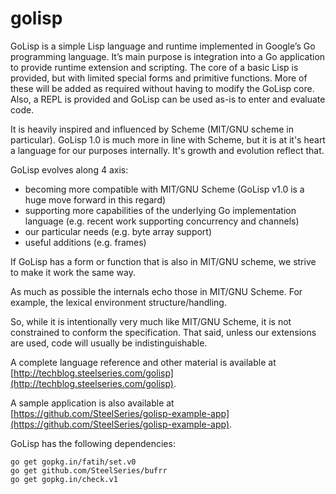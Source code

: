 golisp
======

GoLisp is a simple Lisp language and runtime implemented in Google’s
Go programming language. It’s main purpose is integration into a Go
application to provide runtime extension and scripting. The core of a
basic Lisp is provided, but with limited special forms and primitive
functions. More of these will be added as required without having to
modify the GoLisp core. Also, a REPL is provided and GoLisp can be
used as-is to enter and evaluate code.

It is heavily inspired and influenced by Scheme (MIT/GNU scheme in
particular). GoLisp 1.0 is much more in line with Scheme, but it is at
it's heart a language for our purposes internally. It's growth and
evolution reflect that.

GoLisp evolves along 4 axis:

* becoming more compatible with MIT/GNU Scheme (GoLisp v1.0 is a huge
  move forward in this regard)
* supporting more capabilities of the underlying Go implementation
  language (e.g. recent work supporting concurrency and channels)
* our particular needs (e.g. byte array support)
* useful additions (e.g. frames)

If GoLisp has a form or function that is also in MIT/GNU scheme, we
strive to make it work the same way.

As much as possible the internals echo those in MIT/GNU Scheme. For
example, the lexical environment structure/handling.

So, while it is intentionally very much like MIT/GNU Scheme, it is not
constrained to conform the specification. That said, unless our
extensions are used, code will usually be indistinguishable.

A complete language reference and other material is available at
[http://techblog.steelseries.com/golisp](http://techblog.steelseries.com/golisp).

A sample application is also available at [https://github.com/SteelSeries/golisp-example-app](https://github.com/SteelSeries/golisp-example-app).

GoLisp has the following dependencies:

```shell
go get gopkg.in/fatih/set.v0
go get github.com/SteelSeries/bufrr
go get gopkg.in/check.v1
```
